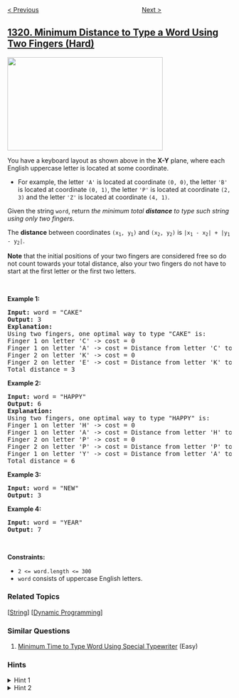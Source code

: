 <!--|This file generated by command(leetcode description); DO NOT EDIT.    |-->
<!--+----------------------------------------------------------------------+-->
<!--|@author    awesee <openset.wang@gmail.com>                           |-->
<!--|@link      https://github.com/awesee                                 |-->
<!--|@home      https://github.com/awesee/leetcode                        |-->
<!--+----------------------------------------------------------------------+-->

[< Previous](../number-of-operations-to-make-network-connected "Number of Operations to Make Network Connected")
　　　　　　　　　　　　　　　　
[Next >](../restaurant-growth "Restaurant Growth")

## [1320. Minimum Distance to Type a Word Using Two Fingers (Hard)](https://leetcode.com/problems/minimum-distance-to-type-a-word-using-two-fingers "二指输入的的最小距离")

<img alt="" src="https://assets.leetcode.com/uploads/2020/01/02/leetcode_keyboard.png" style="width: 349px; height: 209px;" />
<p>You have a keyboard layout as shown above in the <strong>X-Y</strong> plane, where each English uppercase letter is located at some coordinate.</p>

<ul>
	<li>For example, the letter <code>&#39;A&#39;</code> is located at coordinate <code>(0, 0)</code>, the letter <code>&#39;B&#39;</code> is located at coordinate <code>(0, 1)</code>, the letter <code>&#39;P&#39;</code> is located at coordinate <code>(2, 3)</code> and the letter <code>&#39;Z&#39;</code> is located at coordinate <code>(4, 1)</code>.</li>
</ul>

<p>Given the string <code>word</code>, return <em>the minimum total <strong>distance</strong> to type such string using only two fingers</em>.</p>

<p>The <strong>distance</strong> between coordinates <code>(x<sub>1</sub>, y<sub>1</sub>)</code> and <code>(x<sub>2</sub>, y<sub>2</sub>)</code> is <code>|x<sub>1</sub> - x<sub>2</sub>| + |y<sub>1</sub> - y<sub>2</sub>|</code>.</p>

<p><strong>Note</strong> that the initial positions of your two fingers are considered free so do not count towards your total distance, also your two fingers do not have to start at the first letter or the first two letters.</p>

<p>&nbsp;</p>
<p><strong>Example 1:</strong></p>

<pre>
<strong>Input:</strong> word = &quot;CAKE&quot;
<strong>Output:</strong> 3
<strong>Explanation: 
</strong>Using two fingers, one optimal way to type &quot;CAKE&quot; is: 
Finger 1 on letter &#39;C&#39; -&gt; cost = 0 
Finger 1 on letter &#39;A&#39; -&gt; cost = Distance from letter &#39;C&#39; to letter &#39;A&#39; = 2 
Finger 2 on letter &#39;K&#39; -&gt; cost = 0 
Finger 2 on letter &#39;E&#39; -&gt; cost = Distance from letter &#39;K&#39; to letter &#39;E&#39; = 1 
Total distance = 3
</pre>

<p><strong>Example 2:</strong></p>

<pre>
<strong>Input:</strong> word = &quot;HAPPY&quot;
<strong>Output:</strong> 6
<strong>Explanation: </strong>
Using two fingers, one optimal way to type &quot;HAPPY&quot; is:
Finger 1 on letter &#39;H&#39; -&gt; cost = 0
Finger 1 on letter &#39;A&#39; -&gt; cost = Distance from letter &#39;H&#39; to letter &#39;A&#39; = 2
Finger 2 on letter &#39;P&#39; -&gt; cost = 0
Finger 2 on letter &#39;P&#39; -&gt; cost = Distance from letter &#39;P&#39; to letter &#39;P&#39; = 0
Finger 1 on letter &#39;Y&#39; -&gt; cost = Distance from letter &#39;A&#39; to letter &#39;Y&#39; = 4
Total distance = 6
</pre>

<p><strong>Example 3:</strong></p>

<pre>
<strong>Input:</strong> word = &quot;NEW&quot;
<strong>Output:</strong> 3
</pre>

<p><strong>Example 4:</strong></p>

<pre>
<strong>Input:</strong> word = &quot;YEAR&quot;
<strong>Output:</strong> 7
</pre>

<p>&nbsp;</p>
<p><strong>Constraints:</strong></p>

<ul>
	<li><code>2 &lt;= word.length &lt;= 300</code></li>
	<li><code>word</code> consists of uppercase English letters.</li>
</ul>

### Related Topics
  [[String](../../tag/string/README.md)]
  [[Dynamic Programming](../../tag/dynamic-programming/README.md)]

### Similar Questions
  1. [Minimum Time to Type Word Using Special Typewriter](../minimum-time-to-type-word-using-special-typewriter) (Easy)

### Hints
<details>
<summary>Hint 1</summary>
Use dynamic programming.
</details>

<details>
<summary>Hint 2</summary>
dp[i][j][k]: smallest movements when you have one finger on i-th char and the other one on j-th char already having written k first characters from word.
</details>
